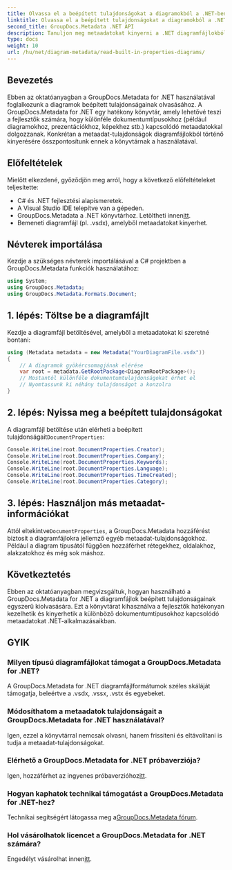 ```yaml
---
title: Olvassa el a beépített tulajdonságokat a diagramokból a .NET-ben
linktitle: Olvassa el a beépített tulajdonságokat a diagramokból a .NET-ben
second_title: GroupDocs.Metadata .NET API
description: Tanuljon meg metaadatokat kinyerni a .NET diagramfájlokból a GroupDocs.Metadata segítségével. Hatékonyan javítja a dokumentumkezelést és -elemzést.
type: docs
weight: 10
url: /hu/net/diagram-metadata/read-built-in-properties-diagrams/
---
```

## Bevezetés
Ebben az oktatóanyagban a GroupDocs.Metadata for .NET használatával foglalkozunk a diagramok beépített tulajdonságainak olvasásához. A GroupDocs.Metadata for .NET egy hatékony könyvtár, amely lehetővé teszi a fejlesztők számára, hogy különféle dokumentumtípusokhoz (például diagramokhoz, prezentációkhoz, képekhez stb.) kapcsolódó metaadatokkal dolgozzanak. Konkrétan a metaadat-tulajdonságok diagramfájlokból történő kinyerésére összpontosítunk ennek a könyvtárnak a használatával.
## Előfeltételek
Mielőtt elkezdené, győződjön meg arról, hogy a következő előfeltételeket teljesítette:
- C# és .NET fejlesztési alapismeretek.
- A Visual Studio IDE telepítve van a gépeden.
-  GroupDocs.Metadata a .NET könyvtárhoz. Letöltheti innen[itt](https://releases.groupdocs.com/metadata/net/).
- Bemeneti diagramfájl (pl. .vsdx), amelyből metaadatokat kinyerhet.

## Névterek importálása
Kezdje a szükséges névterek importálásával a C# projektben a GroupDocs.Metadata funkciók használatához:
```csharp
using System;
using GroupDocs.Metadata;
using GroupDocs.Metadata.Formats.Document;
```
## 1. lépés: Töltse be a diagramfájlt
Kezdje a diagramfájl betöltésével, amelyből a metaadatokat ki szeretné bontani:
```csharp
using (Metadata metadata = new Metadata("YourDiagramFile.vsdx"))
{
    // A diagramok gyökércsomagjának elérése
    var root = metadata.GetRootPackage<DiagramRootPackage>();
    // Mostantól különféle dokumentumtulajdonságokat érhet el
    // Nyomtassunk ki néhány tulajdonságot a konzolra
}
```
## 2. lépés: Nyissa meg a beépített tulajdonságokat
 A diagramfájl betöltése után elérheti a beépített tulajdonságait`DocumentProperties`:
```csharp
Console.WriteLine(root.DocumentProperties.Creator);
Console.WriteLine(root.DocumentProperties.Company);
Console.WriteLine(root.DocumentProperties.Keywords);
Console.WriteLine(root.DocumentProperties.Language);
Console.WriteLine(root.DocumentProperties.TimeCreated);
Console.WriteLine(root.DocumentProperties.Category);
```
## 3. lépés: Használjon más metaadat-információkat
 Attól eltekintve`DocumentProperties`, a GroupDocs.Metadata hozzáférést biztosít a diagramfájlokra jellemző egyéb metaadat-tulajdonságokhoz. Például a diagram típusától függően hozzáférhet rétegekhez, oldalakhoz, alakzatokhoz és még sok máshoz.

## Következtetés
Ebben az oktatóanyagban megvizsgáltuk, hogyan használható a GroupDocs.Metadata for .NET a diagramfájlok beépített tulajdonságainak egyszerű kiolvasására. Ezt a könyvtárat kihasználva a fejlesztők hatékonyan kezelhetik és kinyerhetik a különböző dokumentumtípusokhoz kapcsolódó metaadatokat .NET-alkalmazásaikban.

## GYIK
### Milyen típusú diagramfájlokat támogat a GroupDocs.Metadata for .NET?
A GroupDocs.Metadata for .NET diagramfájlformátumok széles skáláját támogatja, beleértve a .vsdx, .vssx, .vstx és egyebeket.
### Módosíthatom a metaadatok tulajdonságait a GroupDocs.Metadata for .NET használatával?
Igen, ezzel a könyvtárral nemcsak olvasni, hanem frissíteni és eltávolítani is tudja a metaadat-tulajdonságokat.
### Elérhető a GroupDocs.Metadata for .NET próbaverziója?
 Igen, hozzáférhet az ingyenes próbaverzióhoz[itt](https://releases.groupdocs.com/).
### Hogyan kaphatok technikai támogatást a GroupDocs.Metadata for .NET-hez?
 Technikai segítségért látogassa meg a[GroupDocs.Metadata fórum](https://forum.groupdocs.com/c/metadata/14).
### Hol vásárolhatok licencet a GroupDocs.Metadata for .NET számára?
 Engedélyt vásárolhat innen[itt](https://purchase.groupdocs.com/buy).
